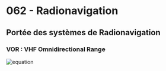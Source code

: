 # 062 - Radionavigation

## Portée des systèmes de Radionavigation

### VOR : VHF Omnidirectional Range

![equation](<http://latex.codecogs.com/gif.latex?portee(NM)=1.23*{\sqrt{hauteur(ft)}}>)
